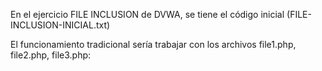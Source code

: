 En el ejercicio FILE INCLUSION de DVWA, se tiene el código inicial (FILE-INCLUSION-INICIAL.txt)


El funcionamiento tradicional sería trabajar con los archivos file1.php, file2.php, file3.php:



